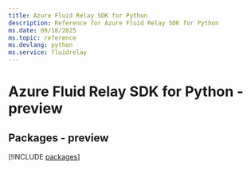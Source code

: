 ```yaml
---
title: Azure Fluid Relay SDK for Python
description: Reference for Azure Fluid Relay SDK for Python
ms.date: 09/18/2025
ms.topic: reference
ms.devlang: python
ms.service: fluidrelay
---
```

# Azure Fluid Relay SDK for Python - preview
## Packages - preview
[!INCLUDE [packages](fluid-relay-index.md)]